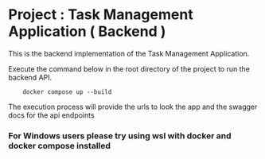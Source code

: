 # Project : Task Management Application ( Backend )

This is the backend implementation of the Task Management Application.

Execute the command below in the root directory of the project to run the backend API.
```shel 
    docker compose up --build
```
The execution process will provide the urls to look the app and the swagger docs for the api endpoints

### For Windows users please try using wsl with docker and docker compose installed
